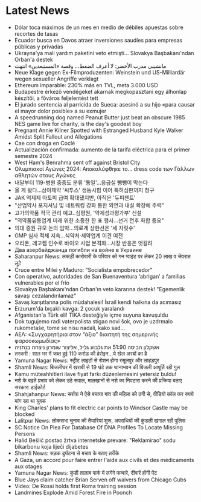 # Latest News
-  Dólar toca máximos de un mes en medio de débiles apuestas sobre recortes de tasas
-  Ecuador busca en Davos atraer inversiones saudíes para empresas públicas y privadas
-  Ukrayna'ya mali yardım paketini veto etmişti... Slovakya Başbakanı'ndan Orban'a destek
-  مانشيني مدرب الأخضر: لا أعرف الضغط... وقصة «المستبعدين» انتهت
-  Neue Klage gegen Ex-Filmproduzenten: Weinstein und US-Milliardär wegen sexueller Angriffe verklagt
-  Ethereum imparable: 230% más en TVL, meta 3.000 USD
-  Budapestre érkező vendégeket akarnak megkopasztani egy álhonlap készítői, a főváros feljelentést tett
-  El jurado sentencia al parricida de Sueca: asesinó a su hijo «para causar el mayor dolor posible» a su exmujer
-  A speedrunning dog named Peanut Butter just beat an obscure 1985 NES game live for charity, is the day's goodest boy
-  Pregnant Annie Kilner Spotted with Estranged Husband Kyle Walker Amidst Split Fallout and Allegations
-  Cae con droga en Coclé
-  Actualización confirmada: aumento de la tarifa eléctrica para el primer semestre 2024
-  West Ham's Benrahma sent off against Bristol City
-  Ολυμπιακοί Αγώνες 2024: Αποκαλύφθηκε το... dress code των Γάλλων αθλητών στους Αγώνες
-  내달부터 119-병원 중증도 분류 '통일'…응급실 뺑뺑이 막는다
-  올 게 왔다…삼아제약 '씨투스' 생동시험 이어 특허심판까지 청구
-  JAK 억제제 아토피 급여 확대됐지만, 아직은 '듀피젠트'
-  ﻿"산업약사 포지셔닝 및 네트워킹 강화 통한 외연과 내실 확장에 주력"
-  고가의약품 적극 관리 예고‥심평원, '약제성과평가부' 신설
-  "의약품유통업계 미래 위한 소중한 한 표 행사…선거 전후 화합 중요"
-  의대 증원 규모 논의 임박…의료계 상한선은 '세 자릿수'
-  GMP 심사 적체 지속…식약처·제약업계 이견 여전
-  오리온, 레고켐 인수로 바이오 사업 본격화…시장 반응은 엇갈려
-  Два азербайджанца погибли на войне в Украине
-  Saharanpur News: लकड़ी कारोबारी के परिवार को गन प्वाइंट पर लेकर 20 लाख व जेवरात लूटे
-  Cruce entre Milei y Maduro: “Socialista empobrecedor”
-  Con operativo, autoridades de San Buenaventura ‘abrigan’ a familias vulnerables por el frío
-  Slovakya Başbakanı'ndan Orban'ın veto kararına destek! "Egemenlik savaşı cezalandırılamaz"
-  Savaş karşıtlarına polis müdahalesi! İsrail kendi halkına da acımasız
-  Erzurum'da bıçaklı kavga: 2 çocuk yaralandı
-  Afganistan'a Türk eli! TİKA desteğiyle içme suyuna kavuşuldu
-  Dok tugujemo radi vaterpolista stigao novi šok, ovo je uzdrmalo rukometaše, tome se nisu nadali, kako sad...
-  ΑΕΛ: «Συγχαρητήρια στον “άξιο” διαιτητή της σημερινής φαρσοκωμωδίας»
-  אשקלון הביסה 51:90 את גלבוע גליל, אליצור שומרון ניצחה בנתניה
-  तस्करी : साल भर में जब्त हुई 110 करोड़ की हेरोइन...ये खेल अरबों का है
-  Yamuna Nagar News: स्ट्रीट लाइटों से रोशन होगा रसूलपुर और लाहड़पुर
-  Shamli News: बिजलीघर में खराबी से 19 घंटे तक थानाभवन की बिजली आपूर्ति रही गुल
-  Kamu müteahhitleri ilave fiyat farkı düzenlemesini yetersiz buldu!
-  नशे के बढ़ते प्रभाव को लेकर उठे सवाल, मालखानों से नशे का निपटारा करने की प्रक्रिया बताए सरकार: हाईकोर्ट
-  Shahjahanpur News: सर्राफ ने ऐसे बचाया गांव की महिला को ठगी से, वीडियो कॉल कर रुपये मांग रहा था युवक
-  King Charles' plans to fit electric car points to Windsor Castle may be blocked
-  Lalitpur News: लोकसभा चुनाव की तैयारियां शुरू, अपराधियों की कुंडली खंगाल रही पुलिस
-  SC Notice On Plea For Database Of DNA Profiles To Locate Missing Persons
-  Halid Bešlić postao žrtva internetske prevare: "Reklamirao" sodu bikarbonu koja liječi dijabetes
-  Shamli News: सड़क दुर्घटना से बचाव के बताए तरीके
-  A Gaza, un accord pour faire entrer l'aide aux civils et des médicaments aux otages
-  Yamuna Nagar News: कुंडी तालाब पार्क में लगेंगे फव्वारे, दीवारें होंगी पेंट
-  Blue Jays claim catcher Brian Serven off waivers from Chicago Cubs
-  Video: De Rossi holds first Roma training session
-  Landmines Explode Amid Forest Fire in Poonch
